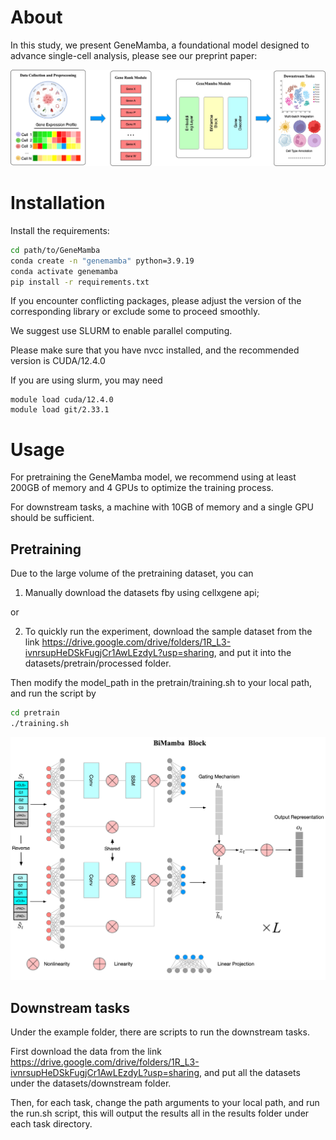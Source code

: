 # About
In this study, we present GeneMamba, a foundational model designed to advance single-cell analysis, please see our preprint paper: 

![image](figures/framework1.png)


# Installation

Install the requirements:
```bash
cd path/to/GeneMamba
conda create -n "genemamba" python=3.9.19
conda activate genemamba
pip install -r requirements.txt
```

If you encounter conflicting packages, please adjust the version of the corresponding library or exclude some to proceed smoothly.


We suggest use SLURM to enable parallel computing.

Please make sure that you have nvcc installed, and the recommended version is CUDA/12.4.0

If you are using slurm, you may need

```
module load cuda/12.4.0
module load git/2.33.1
```

# Usage

For pretraining the GeneMamba model, we recommend using at least 200GB of memory and 4 GPUs to optimize the training process.

For downstream tasks, a machine with 10GB of memory and a single GPU should be sufficient.

## Pretraining


Due to the large volume of the pretraining dataset, you can

1. Manually download the datasets fby using cellxgene api;

or

2. To quickly run the experiment, download the sample dataset from the link https://drive.google.com/drive/folders/1R_L3-ivnrsupHeDSkFugjCr1AwLEzdyL?usp=sharing, and put it into the datasets/pretrain/processed folder.


Then modify the model_path in the pretrain/training.sh to your local path, and run the script by

```bash
cd pretrain
./training.sh

```

![image](figures/framework3.png)


## Downstream tasks

Under the example folder, there are scripts to run the downstream tasks.

First download the data from the link https://drive.google.com/drive/folders/1R_L3-ivnrsupHeDSkFugjCr1AwLEzdyL?usp=sharing, and put all the datasets under the datasets/downstream folder.

Then, for each task, change the path arguments to your local path, and run the run.sh script, this will output the results all in the results folder under each task directory.



<!-- ![image](figures/cell%20type%20annotation.png)

![image](figures/multi-omics.png) -->

